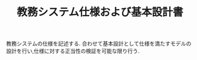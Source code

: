 ﻿---
title: 教務システム仕様および基本設計書
layout: default
---

教務システムの仕様を記述する.
合わせて基本設計として仕様を満たすモデルの設計を行い,仕様に対する正当性の検証を可能な限り行う.
